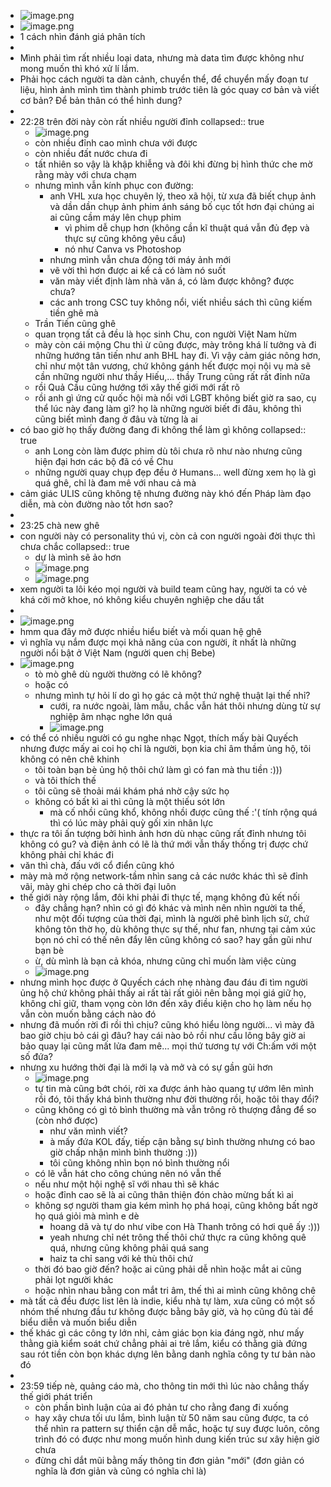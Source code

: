 - ![image.png](../assets/image_1684716249427_0.png)
- ![image.png](../assets/image_1684716273938_0.png)
- 1 cách nhìn đánh giá phân tích
-
- Mình phải tìm rất nhiều loại data, nhưng mà data tìm được không như mong muốn thì khó xử lí lắm.
- Phải học cách người ta dàn cảnh, chuyển thể, để chuyển mấy đoạn tư liệu, hình ảnh mình tìm thành phimb trước tiên là góc quay cơ bản và viết cơ bản? Để bản thân có thể hình dung?
-
- 22:28 trên đời này còn rất nhiều người đỉnh
  collapsed:: true
	- ![image.png](../assets/image_1684769327159_0.png)
	- còn nhiều đỉnh cao mình chưa với được
	- còn nhiều đất nước chưa đi
	- tất nhiên so vậy là khập khiễng và đôi khi đừng bị hình thức che mờ rằng mày với chưa chạm
	- nhưng mình vẫn kính phục con đường:
		- anh VHL xưa học chuyên lý, theo xã hội, từ xưa đã biết chụp ảnh và dần dần chụp ảnh phim ánh sáng bố cục tốt hơn đại chúng ai ai cũng cầm máy lên chụp phim
			- vì phim dễ chụp hơn (không cần kĩ thuật quá vẫn đủ đẹp và thực sự cũng không yêu cầu)
			- nó như Canva vs Photoshop
		- nhưng mình vẫn chưa động tới máy ảnh mới
		- vẽ vời thì hơn được ai kể cả có làm nó suốt
		- văn mày viết định làm nhà văn á, có làm được không? được chưa?
		- các anh trong CSC tuy không nổi, viết nhiều sách thì cũng kiếm tiền ghê mà
	- Trần Tiến cũng ghê
	- quan trọng tất cả đều là học sinh Chu, con người Việt Nam hừm
	- mày còn cái mộng Chu thì ừ cũng được, mày trông khá lí tưởng và đi những hướng tân tiến như anh BHL hay đi. Vì vậy cảm giác nông hơn, chỉ như một tân vương, chứ không gánh hết được mọi nội vụ mà sẽ cần những người như thầy Hiếu,... thầy Trung cũng rất rất đỉnh nữa
	- rồi Quả Cầu cũng hướng tới xây thế giới mới rất rõ
	- rồi anh gì ứng cử quốc hội mà nổi với LGBT không biết giờ ra sao, cụ thể lúc này đang làm gì? họ là những người biết đi đâu, không thì cũng biết mình đang ở đâu và từng là ai
- có bao giờ họ thấy đường đang đi không thể làm gì không
  collapsed:: true
	- anh Long còn làm được phim dù tôi chưa rõ như nào nhưng cũng hiện đại hơn các bộ đã có về Chu
	- những người quay chụp đẹp đều ở Humans... well đừng xem họ là gì quá ghê, chỉ là đam mê với nhau cả mà
- cảm giác ULIS cũng không tệ nhưng đường này khó đến Pháp làm đạo diễn, mà còn đường nào tốt hơn sao?
-
- 23:25 chà new ghê
- con người này có personality thú vị, còn cả con người ngoài đời thực thì chưa chắc
  collapsed:: true
	- dự là mình sẽ ảo hơn
	- ![image.png](../assets/image_1684772725295_0.png)
	- ![image.png](../assets/image_1684772736993_0.png)
- xem người ta lôi kéo mọi người và build team cũng hay, người ta có vẻ khá cởi mở khoe, nó không kiểu chuyên nghiệp che dấu tất
-
- ![image.png](../assets/image_1684773257022_0.png)
- hmm qua đây mở được nhiều hiểu biết và mối quan hệ ghê
- vì nghĩa vụ nắm được mọi khả năng của con người, ít nhất là những người nổi bật ở Việt Nam (người quen chị Bebe)
- ![image.png](../assets/image_1684773307387_0.png)
	- tò mò ghê dù người thường có lẽ không?
	- hoặc có
	- nhưng mình tự hỏi lí do gì họ gác cả một thứ nghệ thuật lại thế nhỉ?
		- cưới, ra nước ngoài, làm mẫu, chắc vẫn hát thôi nhưng dùng từ sự nghiệp âm nhạc nghe lớn quá
		- ![image.png](../assets/image_1684773571573_0.png)
- có thể có nhiều người có gu nghe nhạc Ngọt, thích mấy bài Quyếch nhưng được mấy ai coi họ chỉ là người, bọn kia chỉ âm thầm ủng hộ, tôi không có nên chê khinh
	- tôi toàn bạn bè ủng hộ thôi chứ làm gì có fan mà thu tiền :)))
	- và tôi thích thế
	- tôi cũng sẽ thoải mái khám phá nhờ cậy sức họ
	- không có bất kì ai thì cũng là một thiếu sót lớn
		- mà cố nhồi cũng khổ, không nhồi được cũng thế :'( tính rộng quá thì có lúc mày phải quỳ gối xin nhân lực
- thực ra tôi ấn tượng bởi hình ảnh hơn dù nhạc cũng rất đỉnh nhưng tôi không có gu? và điện ảnh có lẽ là thứ mới vẫn thấy thống trị được chứ không phải chỉ khác đi
- văn thì chà, đấu với cổ điển cũng khó
- mày mà mở rộng network-tầm nhìn sang cả các nước khác thì sẽ đỉnh vãi, mày ghi chép cho cả thời đại luôn
- thế giới này rộng lắm, đôi khi phải đi thực tế, mạng không đủ kết nối
	- đây chẳng hạn? nhìn có gì đó khác và mình nên nhìn người ta thế, như một đối tượng của thời đại, mình là người phê bình lịch sử, chứ không tôn thờ họ, dù không thực sự thế, như fan, nhưng tại cảm xúc bọn nó chỉ có thế nên đẩy lên cũng không có sao? hay gần gũi như bạn bè
	- ừ, dù mình là bạn cả khóa, nhưng cũng chỉ muốn làm việc cùng
	- ![image.png](../assets/image_1684773677051_0.png)
- nhưng mình học được ở Quyếch cách nhẹ nhàng đau đáu đi tìm người ủng hộ chứ không phải thấy ai rất tài rất giỏi nên bằng mọi giá giữ họ, không chỉ giữ, tham vọng còn lớn đến xây điều kiện cho họ làm nếu họ vẫn còn muốn bằng cách nào đó
- nhưng đã muốn rời đi rồi thì chịu? cũng khó hiểu lòng người... vì mày đã bao giờ chịu bỏ cái gì đâu? hay cái nào bỏ rồi như cầu lông bây giờ ai bảo quay lại cũng mất lửa đam mê... mọi thứ tương tự với Ch:ấm với một số đứa?
- nhưng xu hướng thời đại là mới lạ và mở và có sự gần gũi hơn
	- ![image.png](../assets/image_1684773958813_0.png)
	- tự tin mà cũng bớt chói, rời xa được ánh hào quang tự ướm lên mình rồi đó, tôi thấy khá bình thường như đời thường rồi, hoặc tôi thay đổi?
	- cũng không có gì tỏ bình thường mà vẫn trông rõ thượng đẳng để so (còn nhớ được)
		- như văn mình viết?
		- à mấy đứa KOL đấy, tiếp cận bằng sự bình thường nhưng có bao giờ chấp nhận mình bình thường :)))
		- tôi cũng không nhìn bọn nó bình thường nổi
	- có lẽ vẫn hát cho công chúng nên nó vẫn thế
	- nếu như một hội nghệ sĩ với nhau thì sẽ khác
	- hoặc đỉnh cao sẽ là ai cũng thân thiện đón chào mừng bất kì ai
	- không sợ người tham gia kém mình họ phá hoại, cũng không bất ngờ họ quá giỏi mà mình e dè
		- hoang dã và tự do như vibe con Hà Thanh trông có hơi quê ấy :)))
		- yeah nhưng chỉ nét trông thế thôi chứ thực ra cũng không quê quá, nhưng cũng không phải quá sang
		- haiz ta chỉ sang với kẻ thù thôi chứ
	- thời đó bao giờ đến? hoặc ai cũng phải dễ nhìn hoặc mắt ai cũng phải lọt người khác
	- hoặc nhìn nhau bằng con mắt tri âm, thế thì ai mình cũng không chê
- mà tất cả đều được list lên là indie, kiểu nhà tự làm, xưa cũng có một số nhóm thế nhưng đầu tư không được bằng bây giờ, và họ cũng đủ tài để biểu diễn và muốn biểu diễn
- thế khác gì các công ty lớn nhỉ, cảm giác bọn kia đáng ngờ, như mấy thằng già kiểm soát chứ chẳng phải ai trẻ lắm, kiểu có thằng già đứng sau rót tiền còn bọn khác dựng lên bằng danh nghĩa công ty tư bản nào đó
-
- 23:59 tiếp nè, quảng cáo mà, cho thông tin mới thì lúc nào chẳng thấy thế giới phát triển
	- còn phần bình luận của ai đó phản tư cho rằng đang đi xuống
	- hay xây chưa tối ưu lắm, bình luận từ 50 năm sau cũng được, ta có thể nhìn ra pattern sự thiển cận dễ mắc, hoặc tự suy được luôn, công trình đó có được như mong muốn hình dung kiến trúc sư xây hiện giờ chưa
	- đừng chỉ dắt mũi bằng mấy thông tin đơn giản "mới" (đơn giản có nghĩa là đơn giản và cũng có nghĩa chỉ là)